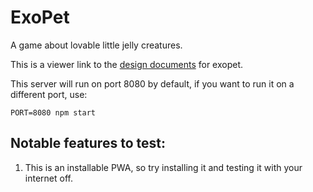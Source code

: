 # ExoPet
A game about lovable little jelly creatures.

This is a viewer link to the [design documents](https://docs.google.com/document/d/1GPtxC-ANjG0F4GvIZCSlwYQzbjGcaJJ58nDoN26pvvI/edit?usp=sharing) for exopet.

This server will run on port 8080 by default, if you want to run it on a different port, use:

```
PORT=8080 npm start
```

## Notable features to test:

1. This is an installable PWA, so try installing it and testing it with your internet off.
